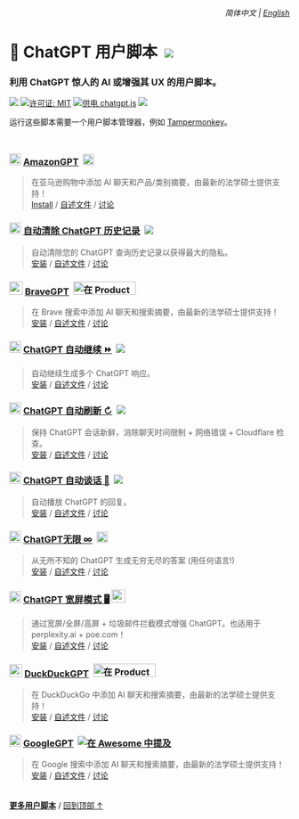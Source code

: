 <div align="right">
    <h6>
        <picture>
            <source type="image/svg+xml" media="(prefers-color-scheme: dark)" srcset="https://cdn.jsdelivr.net/gh/adamlui/userscripts/assets/images/icons/earth/white/icon32.svg">
            <img height=14 src="https://cdn.jsdelivr.net/gh/adamlui/userscripts/assets/images/icons/earth/black/icon32.svg">
        </picture>
        &nbsp;简体中文 |
        <a href="../#readme">English</a>
    </h6>
</div>

# 🤖 ChatGPT 用户脚本 &nbsp;[![](https://img.shields.io/twitter/url/http/shields.io.svg?style=social)](https://twitter.com/intent/tweet?text=检查这些%20ChatGPT%20用户脚本%21&url=https://github.com/adamlui/userscripts/tree/master/chatgpt&hashtags=greasemonkey,userscript,javascript,ai)

### 利用 ChatGPT 惊人的 AI 或增强其 UX 的用户脚本。

![](https://img.shields.io/badge/用户-200,000+-blue?logo=weightsandbiases&logoColor=white&labelColor=464646&style=for-the-badge)
[![许可证: MIT](https://img.shields.io/badge/许可证-MIT-orange.svg?logo=internetarchive&logoColor=white&labelColor=464646&style=for-the-badge)](LICENSE.md)
[![供电 chatgpt.js](https://img.shields.io/badge/供电-chatgpt.js-black?logo=gamejolt&logoColor=white&labelColor=464646&style=for-the-badge)](https://github.com/KudoAI/chatgpt.js?utm_source=userscripts&utm_content=github_shield)
<img src="https://img.shields.io/badge/jsDelivr_请求-800,000+/month-2bbbd8.svg?logo=jsdelivr&logoColor=white&labelColor=464646&style=for-the-badge">

运行这些脚本需要一个用户脚本管理器，例如 [Tampermonkey](https://www.tampermonkey.net/)。

<img height=10px width="100%" src="https://cdn.jsdelivr.net/gh/adamlui/userscripts/assets/images/separators/gradient-aqua.png">

### <img src="https://amazongpt.kudoai.com/assets/images/icons/amazongpt/black-gold-teal/icon48.png" width=21> [AmazonGPT](../../amazongpt) &nbsp;<img height=20 src="https://amazongpt.kudoai.com/assets/images/badges/wolfram-award/zh-cn/gold-badge.png">

> 在亚马逊购物中添加 AI 聊天和产品/类别摘要，由最新的法学硕士提供支持！
<br>[Install](https://raw.githubusercontent.com/KudoAI/amazongpt/main/greasemonkey/amazongpt.user.js) /
[自述文件](../../amazongpt/#readme) /
[讨论](https://github.com/adamlui/userscripts/discussions)

### <picture><source media="(prefers-color-scheme: dark)" srcset="https://assets.autoclearchatgpt.com/images/icons/openai/white/icon32.png"><img width=21 src="https://assets.autoclearchatgpt.com/images/icons/openai/black/icon32.png"></picture> [自动清除 ChatGPT 历史记录](../../autoclear-chatgpt-history) &nbsp;<a href="https://github.com/awesome-scripts/awesome-userscripts#privacy"><img src="https://assets.autoclearchatgpt.com/images/badges/awesome/badge.svg"></a>

> 自动清除您的 ChatGPT 查询历史记录以获得最大的隐私。
<br>[安装](https://gm.autoclearchatgpt.com) /
[自述文件](../../autoclear-chatgpt-history/#readme) /
[讨论](https://github.com/adamlui/userscripts/discussions)

### <img src="https://assets.bravegpt.com/images/icons/app/icon48.png" width=24> [BraveGPT](../../bravegpt) &nbsp;<a href="https://www.producthunt.com/posts/bravegpt?utm_source=badge-featured&utm_medium=badge&utm_souce=badge-bravegpt"><img alt="在 Product Hunt 上推荐" width="112" height="24" src="https://api.producthunt.com/widgets/embed-image/v1/featured.svg?post_id=385630&theme=light"></a>

> 在 Brave 搜索中添加 AI 聊天和搜索摘要，由最新的法学硕士提供支持！
<br>[安装](https://gm.bravegpt.com) /
[自述文件](../../bravegpt/#readme) /
[讨论](https://github.com/adamlui/userscripts/discussions)

### <picture><source media="(prefers-color-scheme: dark)" srcset="https://assets.chatgptautocontinue.com/images/icons/openai/white/icon32.png"><img width=21 src="https://assets.chatgptautocontinue.com/images/icons/openai/black/icon32.png"></picture> [ChatGPT 自动继续 ⏩](../../chatgpt-auto-continue) &nbsp;<a href="https://github.com/awesome-scripts/awesome-userscripts#chatgpt"><img src="https://assets.chatgptautocontinue.com/images/badges/awesome/badge.svg"></a>

> 自动继续生成多个 ChatGPT 响应。
<br>[安装](https://gm.chatgptautocontinue.com) /
[自述文件](../../chatgpt-auto-continue/docs/zh-cn/#readme) /
[讨论](https://github.com/adamlui/userscripts/discussions)

### <picture><source media="(prefers-color-scheme: dark)" srcset="https://assets.chatgptautorefresh.com/images/icons/openai/white/icon32.png"><img width=21 src="https://assets.chatgptautorefresh.com/images/icons/openai/black/icon32.png"></picture> [ChatGPT 自动刷新 ↻](../../chatgpt-auto-refresh) &nbsp;<a href="https://github.com/awesome-scripts/awesome-userscripts#chatgpt"><img src="https://assets.chatgptautorefresh.com/images/badges/awesome/badge.svg"></a>

> 保持 ChatGPT 会话新鲜，消除聊天时间限制 + 网络错误 + Cloudflare 检查。
<br>[安装](https://gm.chatgptautorefresh.com) /
[自述文件](../../chatgpt-auto-refresh/docs/zh-cn/#readme) /
[讨论](https://github.com/adamlui/userscripts/discussions)

### <picture><source type="image/png" media="(prefers-color-scheme: dark)" srcset="https://assets.chatgptautotalk.com/images/icons/openai/white/icon32.png"><img width=21 src="https://assets.chatgptautotalk.com/images/icons/openai/black/icon32.png"></picture> [ChatGPT 自动谈话 📣](../../chatgpt-auto-talk) &nbsp;<a href="https://github.com/awesome-scripts/awesome-userscripts#chatgpt"><img src="https://assets.chatgptautotalk.com/images/badges/awesome/badge.svg"></a>

> 自动播放 ChatGPT 的回复。
<br>[安装](https://gm.chatgptautotalk.com) /
[自述文件](../../chatgpt-auto-talk/docs/zh-cn/#readme) /
[讨论](https://github.com/adamlui/userscripts/discussions)

### <picture><source media="(prefers-color-scheme: dark)" srcset="https://assets.chatgptinfinity.com/images/icons/openai/white/icon32.png"><img width=21 src="https://assets.chatgptinfinity.com/images/icons/openai/black/icon32.png"></picture> [ChatGPT无限 ∞](../../chatgpt-infinity) &nbsp;<a href="https://chrome.chatgptinfinity.com"><img alt="在 Google 上推荐" height=20 src="https://assets.chatgptinfinity.com/images/badges/chrome-web-store/featured-by-google/badge500x91.png"></a>

> 从无所不知的 ChatGPT 生成无穷无尽的答案 (用任何语言!)
<br>[安装](https://gm.chatgptinfinity.com) /
[自述文件](../../chatgpt-infinity/docs/zh-cn/#readme) /
[讨论](https://github.com/adamlui/userscripts/discussions)

### <img width=21 src="https://assets.chatgptwidescreen.com/images/icons/widescreen-robot-emoji/icon32.png"> [ChatGPT 宽屏模式 🖥️](../../chatgpt-widescreen) <img alt="在 Product Hunt 上被评为本周 UX 产品第 2 名" width="auto" height="24" src="https://assets.chatgptwidescreen.com/images/badges/product-hunt/product-of-the-week-2-larger-centered-rounded-light.svg?v=02d9942">

> 通过宽屏/全屏/高屏 + 垃圾邮件拦截模式增强 ChatGPT。也适用于 perplexity.ai + poe.com！
<br>[安装](https://gm.chatgptwidescreen.com) /
[自述文件](../../chatgpt-widescreen/docs/zh-cn/#readme) /
[讨论](https://github.com/adamlui/userscripts/discussions)

### <img src="https://assets.ddgpt.com/images/icons/app/icon48.png" width=23> [DuckDuckGPT](../../duckduckgpt) &nbsp;<a href="https://www.producthunt.com/posts/duckduckgpt?utm_source=badge-featured&utm_medium=badge&utm_souce=badge-duckduckgpt"><img alt="在 Product Hunt 上推荐" width="112" height="24" src="https://api.producthunt.com/widgets/embed-image/v1/featured.svg?post_id=379261&theme=light"></a>

> 在 DuckDuckGo 中添加 AI 聊天和搜索摘要，由最新的法学硕士提供支持！
<br>[安装](https://gm.ddgpt.com) /
[自述文件](../../duckduckgpt/#readme) /
[讨论](https://github.com/adamlui/userscripts/discussions)

### <picture><source media="(prefers-color-scheme: dark)" srcset="https://assets.googlegpt.io/images/icons/app/white/icon32.png"><img width=21 src="https://assets.googlegpt.io/images/icons/app/black/icon32.png"></picture> [GoogleGPT](../../googlegpt) &nbsp;<a href="https://github.com/awesome-scripts/awesome-userscripts#privacy"><img alt="在 Awesome 中提及" src="https://assets.googlegpt.io/images/badges/awesome/badge.svg"></a>

> 在 Google 搜索中添加 AI 聊天和搜索摘要，由最新的法学硕士提供支持！
<br>[安装](https://gm.googlegpt.io) /
[自述文件](../../googlegpt/#readme) /
[讨论](https://github.com/adamlui/userscripts/discussions)

<img height=6px width="100%" src="https://cdn.jsdelivr.net/gh/adamlui/userscripts/assets/images/separators/gradient-aqua.png">

<a href="https://github.com/adamlui/userscripts">**更多用户脚本**</a> /
<a href="#简体中文--english">回到顶部 ↑</a>
